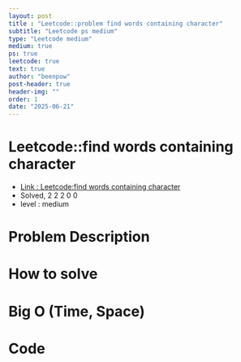```yaml
---
layout: post
title : "Leetcode::problem find words containing character"
subtitle: "Leetcode ps medium"
type: "Leetcode medium"
medium: true
ps: true
leetcode: true
text: true
author: "beenpow"
post-header: true
header-img: ""
order: 1
date: "2025-06-21"
---
```


# Leetcode::find words containing character
- [Link : Leetcode:find words containing character]()
- Solved, 2 2 2 0 0
- level : medium
# Problem Description

# How to solve


# Big O (Time, Space)

# Code

```cpp

```